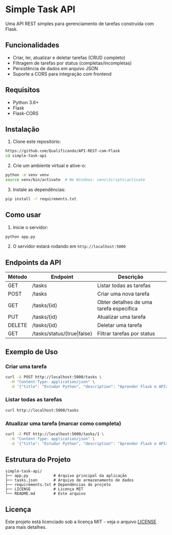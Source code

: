# Simple Task API

Uma API REST simples para gerenciamento de tarefas construída com Flask.

## Funcionalidades

- Criar, ler, atualizar e deletar tarefas (CRUD completo)
- Filtragem de tarefas por status (completas/incompletas)
- Persistência de dados em arquivo JSON
- Suporte a CORS para integração com frontend

## Requisitos

- Python 3.6+
- Flask
- Flask-CORS

## Instalação

1. Clone este repositório:
```bash
https://github.com/Qualificando/API-REST-com-Flask
cd simple-task-api
```

2. Crie um ambiente virtual e ative-o:
```bash
python -m venv venv
source venv/bin/activate  # No Windows: venv\Scripts\activate
```

3. Instale as dependências:
```bash
pip install -r requirements.txt
```

## Como usar

1. Inicie o servidor:
```bash
python app.py
```

2. O servidor estará rodando em `http://localhost:5000`

## Endpoints da API

| Método | Endpoint | Descrição |
|--------|----------|-----------|
| GET    | /tasks   | Listar todas as tarefas |
| POST   | /tasks   | Criar uma nova tarefa |
| GET    | /tasks/{id} | Obter detalhes de uma tarefa específica |
| PUT    | /tasks/{id} | Atualizar uma tarefa |
| DELETE | /tasks/{id} | Deletar uma tarefa |
| GET    | /tasks/status/{true\|false} | Filtrar tarefas por status |

## Exemplo de Uso

### Criar uma tarefa
```bash
curl -X POST http://localhost:5000/tasks \
  -H "Content-Type: application/json" \
  -d '{"title": "Estudar Python", "description": "Aprender Flask e APIs REST"}'
```

### Listar todas as tarefas
```bash
curl http://localhost:5000/tasks
```

### Atualizar uma tarefa (marcar como completa)
```bash
curl -X PUT http://localhost:5000/tasks/1 \
  -H "Content-Type: application/json" \
  -d '{"title": "Estudar Python", "description": "Aprender Flask e APIs REST", "completed": true}'
```

## Estrutura do Projeto
```
simple-task-api/
├── app.py           # Arquivo principal da aplicação
├── tasks.json       # Arquivo de armazenamento de dados
├── requirements.txt # Dependências do projeto
├── LICENSE          # Licença MIT
└── README.md        # Este arquivo
```

## Licença

Este projeto está licenciado sob a licença MIT - veja o arquivo [LICENSE](LICENSE) para mais detalhes.
